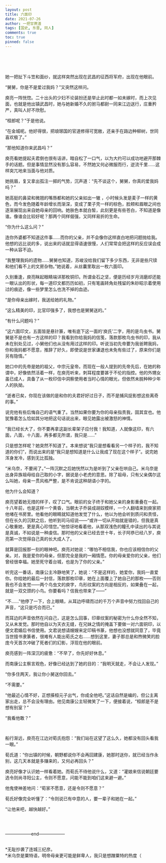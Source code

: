 ```yaml
---
layout: post
title: 六面印
date: 2021-07-26
author: 一把甘蔗渣
tags: [国史, 东晋, 同人]
comments: true
toc: true
pinned: false
---
```

<br/>






<br/>
<br/>




她一把扯下斗笠和面纱，就这样突然出现在武昌的征西将军府，出现在他眼前。

“舅舅，你是不是爱过我妈？”又突然这样问。

庾亮一阵恍惚。二十出头的少妇不论装扮还是举止此时都一如未嫁时，而上次见面，也就是他出镇武昌时，她与她新婚不久的驸马都尉一同来江边送行，庄重矜严，真叫人好不欣慰。

“桓郎呢？”于是他说。

“在金城呢。他好得很，把琅琊国的官道修得可宽敞，还亲手在路边种柳树，世同喜欢极了。”

“那他知道你来武昌吗？”

庾亮看她提起夫君倒也很有话讲，暗自松了一口气，以为大约可以成功地避开那棘手的话题。但是事情显然没有那么容易，不然她又何必微服而行，逆流千里……这样突兀地来当面与他对质。

她挑眉，复又拿出孤注一掷的气势，沉声道：“先不谈这个，舅舅，你真的爱我妈吗？”

她高挺的鼻梁和微翘的嘴唇都和她的父亲如出一辙 ，小时候头发是麦子一样的黄色，而今发色随着年龄增长而渐深，变成了栗子壳一样的棕色，脸颊和眉眼之间也逐渐展现出来自她母亲的回响。她肤色本就白皙，此刻更是有些苍白，不知道是像谁。像谁会比较好呢？那两个同样倔强，又同样易折的生命。

“你为什么这么问？”

连你外婆都不知道这件事……而你的父亲，并不会像你这样直白地把问题抛给我。他想的远比说的多，说出来的话就显得语速很慢，人们常常会把这样的反应误会成一种从容不迫。

“我整理我妈的遗物……舅舅也知道，苏峻没给我们留下多少东西，无非是些尺牍和他们看不上的文房杂物。”她说着，从丝囊里取出一枚六面印。

久别重逢，庾亮眯起眼睛端详那枚铜印。所谓金石之坚，便是历经岁月消磨却还能一眼认出的形状，每一道印文都历历如初，只有笔画转角处残留的朱砂昭示着使用过的痕迹，像一些梦里怎么也洗不掉的血迹。

“是你母亲出嫁时，我送给她的礼物。”

“这么精美的印，比官印强多了，我想也是舅舅送的。”

“有什么问题吗？”

“这六面印文，五面皆是悬针篆，唯有底下这一面的‘庾氏’二字，用的是鸟虫书。舅舅是不是也有一方这样的印？我看到你给我妈的信笺，落款那枚鸟虫书的印，我从未在别处见过，小舅他们也从没有用过这样的印。听说当初先帝要为我爸聘我妈，你和我妈都不愿意，推辞了好久，即使说是世家谦退也未免有些过了，原来你们是另有隐情。”

她口中的先帝是她的祖父，中宗元皇帝。而现在一般人提到的先帝先后，在她的称谓中，好像依然活着一样，在庾亮听来，刺耳程度要甚于不伦的指控。他的外甥女虽已成人，具备了从一枚印信中洞察使用者当时心情的眼光，但依然未脱种种少年人的执拗。

“逝者已矣，你现在该做的是和你的夫君好好过日子，而不是捕风捉影想这些离奇的事。”

说完他有些后悔自己的语气重了。当然如果你要为你的母亲指责我，固其宜也。他犹豫着怎么恰如其分地把这句话说出来，眼见她露出被激怒的神情。

“我已经长大了，你不要再拿这副长辈架子应付我！我知道，人就像这印，有六面，八面，十八面，再多都无所谓，我只是……”

只是想怎样呢？她突然不知道了。本来想说“我只是想看看另一个样子的，我不知道的你们”，而说出来的是“我只是想知道是什么让我成了现在这个样子”。说完她浑身发冷，感到无比孤独。

“米乌奈，不要闹了。”一阵沉默之后她恍然以为是听到了父亲在哄自己。米乌奈是出身异族祖母给自己取的小字，据说是小老虎的意思。除了祖母，只有父亲偶尔这么叫她，母亲一贯风格严整，是不肯说这种胡语小字的。

他为什么会知道？

庾亮望着她无措的样子，叹了口气。眼前的女子终于和她父亲的身影重叠在一起。十八年前，也是这样一个黄昏，当朝太子乔装成胡奴模样，一个人翻墙来到庾家把他堵在书房里。他看他的眼睛就知道他发觉了什么，他以为他会听到质问和责怪，但在长久的沉默之后，他听到司马绍说——“或许一切从开始就是错的，但我是真心敬重她，更是真心珍惜您。”他惊讶地看着他，从那双浅色的瞳孔中读出的与其说是真诚，不如说是一种虔信。那时他的父亲已经去世十年，长子阿恭已经八岁，庾亮第一次觉得自己真的长大成人了。

就算是回报那一刻的眼神吧。庾亮对她说：“哪怕不相信我，你也应该相信你的父亲。对，我是爱你的母亲，但那完全是我的一厢情愿。你的母亲爱你的父亲，他们曾经很幸福。她至死守着台城，也是为了你的父亲。”

听完这一番话，南康公主冷静地笑了，她说：“不是这样的，她爱你，我妈一直爱你。你给她的最后一封信，落款那枚印章，她在上面覆上了她自己的那枚——否则我也不会发觉——两个鸟虫文的庾字，鸟形纹案的方向是相反的，如果叠在一起，就是一双交颈的小鸟。你要看吗？信我也带来了——”

“不……”他停了一下，合上眼睛，从耳边呼啸而过的千万个声音中努力找回自己的声音，“这只是巧合而已。”

而耳边的声音依然在问自己，这是怎么回事，印章纹案的秘密为什么你全然不知，又从未发觉。那时他自以为天衣无缝，在兄妹之情的掩盖下要做一对六面铜印，以便文君婚后书信使用。文君说想请嫂嫂来定印稿书篆，他想也没想就同意了，毕竟当世擅书隶篆者，很难有人能出荀氏之右……想到这里，妻子那总是和煦微笑的脸庞今天首次冲破了死者们的幻影，浮现在他的眼前。

庾亮感到一阵深沉的疲惫：“不早了，你先好好休息。”

而南康公主察言观色，好像已经达到了她的目的：“我明天就走，不会让人发现。”

“你多住两天，我让你小舅送你回去。”

“不需要。”

“他最近心情不好，正想揍桓元子出气，你成全他吧。”这话自然是编的，但公主离家出走，总不会没有理由。他见南康公主轻微笑了一下，便接着说，“桓郎是不是想有别室？”

“我看他敢？”

<br/>

船行渐远，庾亮在江边对荀氏抱怨：“我们站在这望了这么久，她都没有回头看我一眼。”

荀氏道：“你出镇的时候，朝野都说你不会再回建康，她那时送你，就已经当作永别，这几天本就是多赚来的，又何必再回头？”

庾亮好像才认识她一样看着她。而荀氏不待他说什么，又道：“灌娘来信说朝廷要选令则尚寻阳公主，令则不愿意，问能不能到咱们这来避一避。”

他鬼使神差地问：“荀家不愿意，还是令则不愿意？”

荀氏好像完全听懂了：“令则说已有中意的人，要一辈子和她在一起。”

“让他来吧，越快越好。”


<br/>
<br/>




——————end——————

<br/>
*无耻抄袭了连城三纪彦。

<br/>
*米乌奈是粟特语，明帝母亲更可能是鲜卑人，我只是想蹭粟特的热度（
